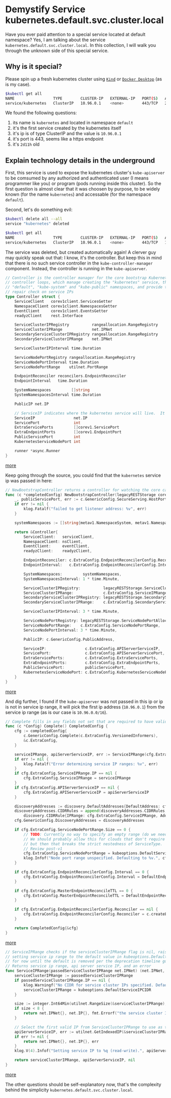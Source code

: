# Demystify Service kubernetes.default.svc.cluster.local

Have you ever paid attention to a special service located at default namespace?
Yes, I am talking about the service `kubernetes.default.svc.cluster.local`. In
this collection, I will walk you through the unknown side of this special
service.

## Why is it special?

Please spin up a fresh kubernetes cluster using
[`Kind`](https://kind.sigs.k8s.io/) or [`Docker Desktop`](https://www.docker.com/products/docker-desktop) (as is my case).

```bash
$kubectl get all
NAME                 TYPE        CLUSTER-IP   EXTERNAL-IP   PORT(S)   AGE
service/kubernetes   ClusterIP   10.96.0.1    <none>        443/TCP   2d11h
```

We found the following questions:

1. its name is `kubernetes` and located in namespace `default`
2. it's the first service created by the kubernetes itself
3. it's ip is of type ClusterIP and the value is `10.96.0.1`
4. it's port is 443, seems like a https endpoint
5. it's `2d11h` old

## Explain technology details in the underground

First, this service is used to expose the kubernetes cluster's `kube-apiserver`
to be comsumed by any authorized and authenticated user (I means programmer like
you) or program (pods running inside this cluster). So the first question is
almost clear that it was choosen by purpose, to be widely known (for the name
`kubernetes`) and accessable (for the namespace `default`).

Second, let's do something evil:

```bash
$kubectl delete all --all
service "kubernetes" deleted

$kubectl get all
NAME                 TYPE        CLUSTER-IP   EXTERNAL-IP   PORT(S)   AGE
service/kubernetes   ClusterIP   10.96.0.1    <none>        443/TCP   1s
```

The service was deleted, but created automatically again! A clerver guy may
quickly speak out that: I know, it's the controller. But keep this in mind that
there is no such service controller in the `kube-controller-manager` component.
Instead, the controller is running in the `kube-apiserver`.

```go
// Controller is the controller manager for the core bootstrap Kubernetes
// controller loops, which manage creating the "kubernetes" service, the
// "default", "kube-system" and "kube-public" namespaces, and provide the IP
// repair check on service IPs
type Controller struct {
	ServiceClient   corev1client.ServicesGetter
	NamespaceClient corev1client.NamespacesGetter
	EventClient     corev1client.EventsGetter
	readyzClient    rest.Interface

	ServiceClusterIPRegistry          rangeallocation.RangeRegistry
	ServiceClusterIPRange             net.IPNet
	SecondaryServiceClusterIPRegistry rangeallocation.RangeRegistry
	SecondaryServiceClusterIPRange    net.IPNet

	ServiceClusterIPInterval time.Duration

	ServiceNodePortRegistry rangeallocation.RangeRegistry
	ServiceNodePortInterval time.Duration
	ServiceNodePortRange    utilnet.PortRange

	EndpointReconciler reconcilers.EndpointReconciler
	EndpointInterval   time.Duration

	SystemNamespaces         []string
	SystemNamespacesInterval time.Duration

	PublicIP net.IP

	// ServiceIP indicates where the kubernetes service will live.  It may not be nil.
	ServiceIP                 net.IP
	ServicePort               int
	ExtraServicePorts         []corev1.ServicePort
	ExtraEndpointPorts        []corev1.EndpointPort
	PublicServicePort         int
	KubernetesServiceNodePort int

	runner *async.Runner
}
```
[more](https://github.com/kubernetes/kubernetes/blob/9f0f14952c51e7a5622eac05c541ba20b5821627/pkg/controlplane/controller.go#L51)

Keep going through the source, you could find that the `kubernetes` service ip
was passed in here:

```go
// NewBootstrapController returns a controller for watching the core capabilities of the master
func (c *completedConfig) NewBootstrapController(legacyRESTStorage corerest.LegacyRESTStorage, serviceClient corev1client.ServicesGetter, nsClient corev1client.NamespacesGetter, eventClient corev1client.EventsGetter, readyzClient rest.Interface) *Controller {
	_, publicServicePort, err := c.GenericConfig.SecureServing.HostPort()
	if err != nil {
		klog.Fatalf("failed to get listener address: %v", err)
	}

	systemNamespaces := []string{metav1.NamespaceSystem, metav1.NamespacePublic, corev1.NamespaceNodeLease}

	return &Controller{
		ServiceClient:   serviceClient,
		NamespaceClient: nsClient,
		EventClient:     eventClient,
		readyzClient:    readyzClient,

		EndpointReconciler: c.ExtraConfig.EndpointReconcilerConfig.Reconciler,
		EndpointInterval:   c.ExtraConfig.EndpointReconcilerConfig.Interval,

		SystemNamespaces:         systemNamespaces,
		SystemNamespacesInterval: 1 * time.Minute,

		ServiceClusterIPRegistry:          legacyRESTStorage.ServiceClusterIPAllocator,
		ServiceClusterIPRange:             c.ExtraConfig.ServiceIPRange,
		SecondaryServiceClusterIPRegistry: legacyRESTStorage.SecondaryServiceClusterIPAllocator,
		SecondaryServiceClusterIPRange:    c.ExtraConfig.SecondaryServiceIPRange,

		ServiceClusterIPInterval: 3 * time.Minute,

		ServiceNodePortRegistry: legacyRESTStorage.ServiceNodePortAllocator,
		ServiceNodePortRange:    c.ExtraConfig.ServiceNodePortRange,
		ServiceNodePortInterval: 3 * time.Minute,

		PublicIP: c.GenericConfig.PublicAddress,

		ServiceIP:                 c.ExtraConfig.APIServerServiceIP,
		ServicePort:               c.ExtraConfig.APIServerServicePort,
		ExtraServicePorts:         c.ExtraConfig.ExtraServicePorts,
		ExtraEndpointPorts:        c.ExtraConfig.ExtraEndpointPorts,
		PublicServicePort:         publicServicePort,
		KubernetesServiceNodePort: c.ExtraConfig.KubernetesServiceNodePort,
	}
}
```
[more](https://github.com/kubernetes/kubernetes/blob/9f0f14952c51e7a5622eac05c541ba20b5821627/pkg/controlplane/controller.go#L121)

And dig further, I found if the `kube-apiserver` was not passed in this ip or ip
is not in service ip range, it will pick the first ip address (`10.96.0.1`) from
the service ip range (as is our case is `10.96.0.0/16`).

```go
// Complete fills in any fields not set that are required to have valid data. It's mutating the receiver.
func (c *Config) Complete() CompletedConfig {
	cfg := completedConfig{
		c.GenericConfig.Complete(c.ExtraConfig.VersionedInformers),
		&c.ExtraConfig,
	}

	serviceIPRange, apiServerServiceIP, err := ServiceIPRange(cfg.ExtraConfig.ServiceIPRange)
	if err != nil {
		klog.Fatalf("Error determining service IP ranges: %v", err)
	}
	if cfg.ExtraConfig.ServiceIPRange.IP == nil {
		cfg.ExtraConfig.ServiceIPRange = serviceIPRange
	}
	if cfg.ExtraConfig.APIServerServiceIP == nil {
		cfg.ExtraConfig.APIServerServiceIP = apiServerServiceIP
	}

	discoveryAddresses := discovery.DefaultAddresses{DefaultAddress: cfg.GenericConfig.ExternalAddress}
	discoveryAddresses.CIDRRules = append(discoveryAddresses.CIDRRules,
		discovery.CIDRRule{IPRange: cfg.ExtraConfig.ServiceIPRange, Address: net.JoinHostPort(cfg.ExtraConfig.APIServerServiceIP.String(), strconv.Itoa(cfg.ExtraConfig.APIServerServicePort))})
	cfg.GenericConfig.DiscoveryAddresses = discoveryAddresses

	if cfg.ExtraConfig.ServiceNodePortRange.Size == 0 {
		// TODO: Currently no way to specify an empty range (do we need to allow this?)
		// We should probably allow this for clouds that don't require NodePort to do load-balancing (GCE)
		// but then that breaks the strict nestedness of ServiceType.
		// Review post-v1
		cfg.ExtraConfig.ServiceNodePortRange = kubeoptions.DefaultServiceNodePortRange
		klog.Infof("Node port range unspecified. Defaulting to %v.", cfg.ExtraConfig.ServiceNodePortRange)
	}

	if cfg.ExtraConfig.EndpointReconcilerConfig.Interval == 0 {
		cfg.ExtraConfig.EndpointReconcilerConfig.Interval = DefaultEndpointReconcilerInterval
	}

	if cfg.ExtraConfig.MasterEndpointReconcileTTL == 0 {
		cfg.ExtraConfig.MasterEndpointReconcileTTL = DefaultEndpointReconcilerTTL
	}

	if cfg.ExtraConfig.EndpointReconcilerConfig.Reconciler == nil {
		cfg.ExtraConfig.EndpointReconcilerConfig.Reconciler = c.createEndpointReconciler()
	}

	return CompletedConfig{&cfg}
}
```
[more](https://github.com/kubernetes/kubernetes/blob/9f0f14952c51e7a5622eac05c541ba20b5821627/pkg/controlplane/instance.go#L304)

```go
// ServiceIPRange checks if the serviceClusterIPRange flag is nil, raising a warning if so and
// setting service ip range to the default value in kubeoptions.DefaultServiceIPCIDR
// for now until the default is removed per the deprecation timeline guidelines.
// Returns service ip range, api server service IP, and an error
func ServiceIPRange(passedServiceClusterIPRange net.IPNet) (net.IPNet, net.IP, error) {
	serviceClusterIPRange := passedServiceClusterIPRange
	if passedServiceClusterIPRange.IP == nil {
		klog.Warningf("No CIDR for service cluster IPs specified. Default value which was %s is deprecated and will be removed in future releases. Please specify it using --service-cluster-ip-range on kube-apiserver.", kubeoptions.DefaultServiceIPCIDR.String())
		serviceClusterIPRange = kubeoptions.DefaultServiceIPCIDR
	}

	size := integer.Int64Min(utilnet.RangeSize(&serviceClusterIPRange), 1<<16)
	if size < 8 {
		return net.IPNet{}, net.IP{}, fmt.Errorf("the service cluster IP range must be at least %d IP addresses", 8)
	}

	// Select the first valid IP from ServiceClusterIPRange to use as the GenericAPIServer service IP.
	apiServerServiceIP, err := utilnet.GetIndexedIP(&serviceClusterIPRange, 1)
	if err != nil {
		return net.IPNet{}, net.IP{}, err
	}
	klog.V(4).Infof("Setting service IP to %q (read-write).", apiServerServiceIP)

	return serviceClusterIPRange, apiServerServiceIP, nil
}
```
[more](https://github.com/kubernetes/kubernetes/blob/9f0f14952c51e7a5622eac05c541ba20b5821627/pkg/controlplane/services.go#L47)

The other questions should be self-explanatory now, that's the complexity behind
the simplicity `kubernetes.default.svc.cluster.local`.

